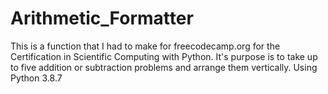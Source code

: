 # Arithmetic_Formatter

This is a function that I had to make for freecodecamp.org for the Certification in Scientific Computing with Python. It's purpose is to take up to five addition or subtraction problems and arrange them vertically. 
Using Python 3.8.7
